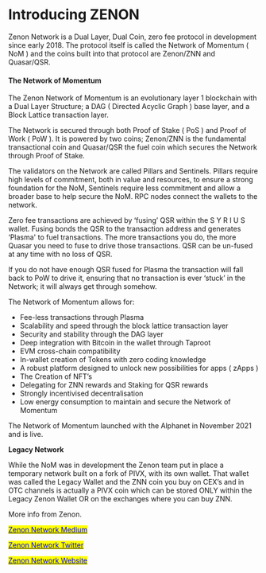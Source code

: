# Introducing ZENON

Zenon Network is a Dual Layer, Dual Coin, zero fee protocol in development since early 2018. The protocol itself is called the Network of Momentum ( NoM ) and the coins built into that protocol are Zenon/ZNN and Quasar/QSR.

#### **The Network of Momentum**

The Zenon Network of Momentum is an evolutionary layer 1 blockchain with  a Dual Layer Structure; a DAG ( Directed Acyclic Graph ) base layer, and a Block Lattice transaction layer.&#x20;

The Network is secured through both Proof of Stake ( PoS ) and Proof of Work ( PoW ). It is powered by two coins; Zenon/ZNN is the fundamental transactional coin and Quasar/QSR the fuel coin which secures the Network through Proof of Stake.

The validators on the Network are called Pillars and Sentinels. Pillars require high levels of commitment, both in value and resources, to ensure a strong foundation for the NoM, Sentinels require less commitment and allow a broader base to help secure the NoM. RPC nodes connect the wallets to the network.

Zero fee transactions are achieved by ‘fusing’ QSR within the S Y R I U S wallet. Fusing bonds the QSR to the transaction address and generates ‘Plasma' to fuel transactions. The more transactions you do, the more Quasar you need to fuse to drive those transactions. QSR can be un-fused at any time with no loss of QSR.

If you do not have enough QSR fused for Plasma the transaction will fall back to PoW to drive it, ensuring that no transaction is ever ‘stuck’ in the Network; it will always get through somehow.

The Network of Momentum allows for:

* Fee-less transactions through Plasma
* Scalability and speed through the block lattice transaction layer
* Security and stability through the DAG layer
* Deep integration with Bitcoin in the wallet through Taproot
* EVM cross-chain compatibility
* In-wallet creation of Tokens with zero coding knowledge
* A robust platform designed to unlock new possibilities for apps ( zApps )
* The Creation of NFT’s
* Delegating for ZNN rewards and Staking for QSR rewards
* Strongly incentivised decentralisation
* Low energy consumption to maintain and secure the Network of Momentum

The Network of Momentum launched with the Alphanet in November 2021 and is live.

**Legacy Network**

While the NoM was in development the Zenon team put in place a temporary network built on a fork of PIVX, with its own wallet. That wallet was called the Legacy Wallet and the ZNN coin you buy on CEX’s and in OTC channels is actually a PIVX coin which can be stored ONLY within the Legacy Zenon Wallet OR on the exchanges where you can buy ZNN.

More info from Zenon.&#x20;

<mark style="color:blue;"></mark>[<mark style="color:blue;">Zenon Network Medium</mark>](https://medium.com/@zenon.network/paving-the-way-1332f61a66b2)<mark style="color:blue;"></mark>

<mark style="color:blue;"></mark>[<mark style="color:blue;">Zenon Network Twitter</mark>](https://twitter.com/Zenon\_Network)<mark style="color:blue;"></mark>

<mark style="color:blue;"></mark>[<mark style="color:blue;">Zenon Network Website</mark>](https://zenon.network)<mark style="color:blue;"></mark>
